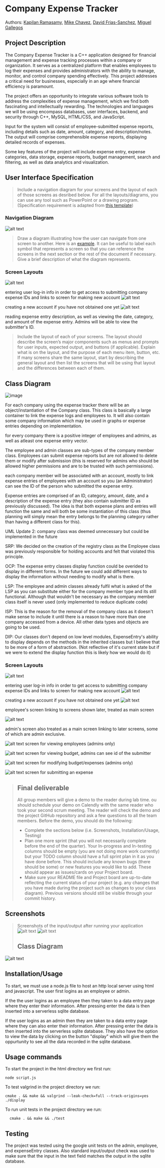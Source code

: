 # Company Expense Tracker
 
 Authors: [Kapilan Ramasamy](https://github.com/Kapilan199), [Mike Chavez](https://github.com/mchav138), [David Frias-Sanchez](https://github.com/SirBossDavid), [Miguel Gallegos](https://github.com/mgall063)

## Project Description
The Company Expense Tracker is a C++ application designed for financial management and expense tracking processes within a company or organization. It serves as a centralized platform that enables employees to log their expenses and provides administrators with the ability to manage, monitor, and control company spending effectively. This project addresses a critical need for businesses, especially in an age where financial efficiency is paramount.

The project offers an opportunity to integrate various software tools to address the complexities of expense management, which we find both fascinating and intellectually rewarding. The technologies and languages we will be using encompass databases, user interfaces, backend, and security through C++, MySQL, HTML/CSS, and JavaScript.

Input for the system will consist of employee-submitted expense reports, including details such as date, amount, category, and description/notes. The output will comprise comprehensible expense reports, displaying detailed records of expenses.

Some key features of the project will include expense entry, expense categories, data storage, expense reports, budget management, search and filtering, as well as data analytics and visualization.

## User Interface Specification
 > Include a navigation diagram for your screens and the layout of each of those screens as desribed below. For all the layouts/diagrams, you can use any tool such as PowerPoint or a drawing program. (Specification requirement is adapted from [this template](https://redirect.cs.umbc.edu/~mgrass2/cmsc345/Template_UI.doc))

### Navigation Diagram
![alt text](https://github.com/cs100/final-project-dfria006-mchav138-mgall063-krama018/blob/master/diagram%20(2).jpg?raw=true)


> Draw a diagram illustrating how the user can navigate from one screen to another. Here is an [example](https://creately.com/diagram/example/ikfqudv82/user-navigation-diagram-classic?r=v). It can be useful to label each symbol that represents a screen so that you can reference the screens in the next section or the rest of the document if necessary. Give a brief description of what the diagram represents.

### Screen Layouts
![alt text](https://github.com/cs100/final-project-dfria006-mchav138-mgall063-krama018/blob/master/Screenshot%202023-11-08%20154109.png?raw=true)

entering user log-in info in order to get access to submitting company expense IDs and links to screen for making new account
![alt text](https://github.com/cs100/final-project-dfria006-mchav138-mgall063-krama018/blob/master/Screenshot%202023-11-08%20154213.png?raw=true)

creating a new account if you have not obtained one yet
![alt text](https://github.com/cs100/final-project-dfria006-mchav138-mgall063-krama018/blob/master/Screenshot%202023-11-08%20154226.png?raw=true)

reading expense entry description, as well as viewing the date, category, and amount of the expense entry. Admins will be able to view the submitter's ID.

> Include the layout of each of your screens. The layout should describe the screen’s major components such as menus and prompts for user inputs, expected output, and buttons (if applicable). Explain what is on the layout, and the purpose of each menu item, button, etc. If many screens share the same layout, start by describing the general layout and then list the screens that will be using that layout and the differences between each of them.

## Class Diagram
![image](https://github.com/cs100/final-project-dfria006-mchav138-mgall063-krama018/assets/146979886/a31d2b9f-525a-406e-bc80-22baaf22a42e)


For each company using the expense tracker there will be an object/instantiation of the Company class. This class is basically a large container to link the expense logs and employees to. It will also contain some company information which may be used in graphs or expense entries depending on implementation.

for every company there is a positive integer of employees and admins, as well as atleast one expense entry vector.

The employee and admin classes are sub-types of the company member class. Employees can submit expense reports but are not allowed to delete them or modify after submission (this is reserved for admins who should be allowed higher permissions and are to be trusted with such permissions).

each company member will be associated with an account, mostly to link expense entries of employees with an account so you (an Administrator) can see the ID of the person who submitted the expense entry.

Expense entries are comprised of an ID, category, amount, date, and a description of the expense entry (they also contain submitter ID as previously discussed). The idea is that both expense plans and entries will function the same and will both be some instantiation of this class (thus planning will simply mean the entry belongs to the planning category rather than having a different class for this).

UML Update 2:
company class was deemed unnecessary but could be implemented in the future

SRP: We decided on the creation of the registry class as the Employee class was previously responsible for holding accounts and felt that violated this principle.

OCP: The expense entry classes display function could be overided to display in different forms. In the future we could add different ways to display the information without needing to modify what is there.

LSP: The employee and admin classes already fulfil what is asked of the LSP as you can substitute either for the company member type and its still functional. Although that wouldn't be necessary as the company member class itself is never used (only implemented to reduce duplicate code)

ISP: This is the reason for the removal of the company class as it doesn't make sense to include it until there is a reason to have more than one company accessed from a device. All other data types and objects are going to be used.

DIP: Our classes don't depend on low level modules, ExpenseEntry's ability to display depends on the methods in the inherited classes but I believe that to be more of a form of abstraction. (Not reflective of it's current state but if we were to extend the display function this is likely how we would do it)

### Screen Layouts
![alt text](https://github.com/cs100/final-project-dfria006-mchav138-mgall063-krama018/blob/master/Screenshot%202023-11-22%20123345.png?raw=true)

entering user log-in info in order to get access to submitting company expense IDs and links to screen for making new account
![alt text](https://github.com/cs100/final-project-dfria006-mchav138-mgall063-krama018/blob/master/Screenshot%202023-11-22%20123350.png?raw=true)

creating a new account if you have not obtained one yet
![alt text](https://github.com/cs100/final-project-dfria006-mchav138-mgall063-krama018/blob/master/Screenshot%202023-11-22%20123354.png?raw=true)

employee's screen linking to screens shown later, treated as main screen

![alt text](https://github.com/cs100/final-project-dfria006-mchav138-mgall063-krama018/blob/master/Screenshot%202023-11-22%20123358.png?raw=true)

admin's screen also treated as a main screen linking to later screens, some of which are admin exclusive.

![alt text](https://github.com/cs100/final-project-dfria006-mchav138-mgall063-krama018/blob/master/Screenshot%202023-11-22%20123402.png?raw=true)
screen for viewing employees (admins only)

![alt text](https://github.com/cs100/final-project-dfria006-mchav138-mgall063-krama018/blob/master/Screenshot%202023-11-22%20123406.png?raw=true)
screen for viewing budget, admins can see id of the submitter

![alt text](https://github.com/cs100/final-project-dfria006-mchav138-mgall063-krama018/blob/master/Screenshot%202023-11-22%20123411.png?raw=true)
screen for modifying budget/expenses (admins only)

![alt text](https://github.com/cs100/final-project-dfria006-mchav138-mgall063-krama018/blob/master/Screenshot%202023-11-22%20123415.png?raw=true)
screen for submitting an expense

 
 > ## Final deliverable
 > All group members will give a demo to the reader during lab time. ou should schedule your demo on Calendly with the same reader who took your second scrum meeting. The reader will check the demo and the project GitHub repository and ask a few questions to all the team members. 
 > Before the demo, you should do the following:
 > * Complete the sections below (i.e. Screenshots, Installation/Usage, Testing)
 > * Plan one more sprint (that you will not necessarily complete before the end of the quarter). Your In-progress and In-testing columns should be empty (you are not doing more work currently) but your TODO column should have a full sprint plan in it as you have done before. This should include any known bugs (there should be some) or new features you would like to add. These should appear as issues/cards on your Project board.
 > * Make sure your README file and Project board are up-to-date reflecting the current status of your project (e.g. any changes that you have made during the project such as changes to your class diagram). Previous versions should still be visible through your commit history. 
 
 ## Screenshots
 > Screenshots of the input/output after running your application
> ![alt text](https://i.ibb.co/tbSWc9C/Screenshot-2023-12-06-at-4-36-33-PM.png)
>  ![alt text](https://i.ibb.co/TrGFVTf/Screenshot-2023-12-06-at-4-37-26-PM.png)
>
> ## Class Diagram
![alt text](https://i.ibb.co/jGRymcv/class-diagram.jpg)

 ## Installation/Usage
   To start, we must use a node.js file to host an http local server using html and javascript. The user first logins as an employee or admin. 
    
   If the the user logins as an employee then they taken to a data entry page where they enter their information. After pressing enter the data is then inserted into a serverless sqlite database.

   If the user logins as an admin then they are taken to a data entry page where they can also enter their information. After pressing enter the data is then inserted into the serverless sqlite database. They also have the option to view the data by clicking on the button "display" which will give them the oppurtunity to see all the data recorded in the sqlite database.

 ## Usage commands
   To start the project in the html directory we first run: 
   
    node script.js 
   To test valgrind in the project directory we run:
   
    cmake . && make && valgrind --leak-check=full --track-origins=yes ./display 
   To run unit tests in the project directory we run: 
   
      cmake . && make && ./test 


 ## Testing

 The project was tested using the google unit tests on the admin, employee, and expenseEntry classes. Also standard input/output check was used to make sure that the input in the text field matches the output in the sqlite database.

 
